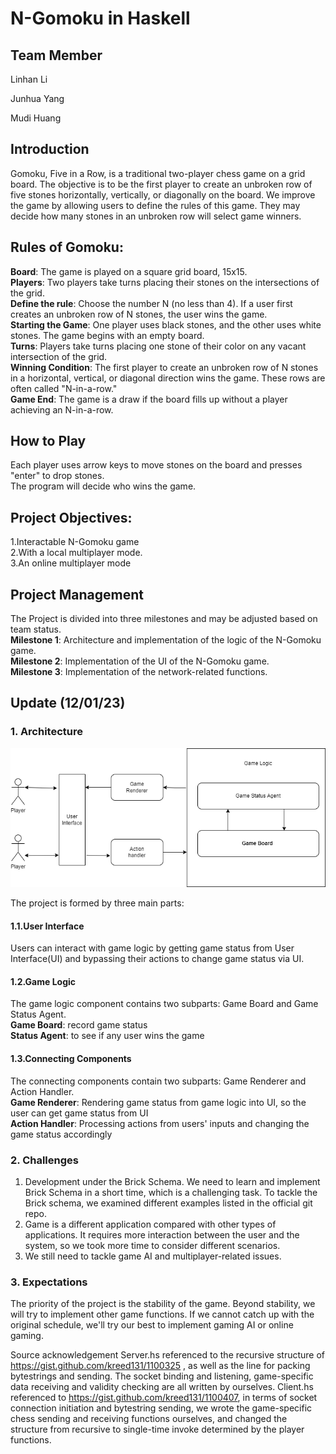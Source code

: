 # N-Gomoku in Haskell

## Team Member
Linhan Li

Junhua Yang

Mudi Huang
## Introduction
Gomoku, Five in a Row, is a traditional two-player chess game on a grid board. The objective is to be the first player to create an unbroken row of five stones horizontally, vertically, or diagonally on the board. We improve the game by allowing users to define the rules of this game. They may decide how many stones in an unbroken row will select game winners. 

## Rules of Gomoku:
**Board**: The game is played on a square grid board, 15x15.<br>
**Players**: Two players take turns placing their stones on the intersections of the grid.<br>
**Define the rule**: Choose the number N (no less than 4). If a user first creates an unbroken row of N stones, the user wins the game.<br>
**Starting the Game**: One player uses black stones, and the other uses white stones. The game begins with an empty board.<br>
**Turns**: Players take turns placing one stone of their color on any vacant intersection of the grid.<br>
**Winning Condition**: The first player to create an unbroken row of N stones in a horizontal, vertical, or diagonal direction wins the game. These rows are often called "N-in-a-row."<br>
**Game End**: The game is a draw if the board fills up without a player achieving an N-in-a-row.<br>

## How to Play
Each player uses arrow keys to move stones on the board and presses "enter" to drop stones.<br>
The program will decide who wins the game.<br>

## Project Objectives:
1.Interactable N-Gomoku game<br>
2.With a local multiplayer mode.<br>
3.An online multiplayer mode<br>

## Project Management
The Project is divided into three milestones and may be adjusted based on team status.<br>
	**Milestone 1**:  Architecture and implementation of the logic of the N-Gomoku game.<br>
	**Milestone 2**:  Implementation of the UI of the N-Gomoku game.<br>
	**Milestone 3**:  Implementation of the network-related functions.<br>

## Update (12/01/23)
### 1. Architecture
![ga2](./docs/game_architecture_solid.png)

The project is formed by three main parts:<br>
#### 1.1.User Interface
Users can interact with game logic by getting game status from User Interface(UI) and bypassing their actions to change game status via UI.<br>
#### 1.2.Game Logic
The game logic component contains two subparts: Game Board and Game Status Agent. <br>
**Game Board**: record game status <br>
**Status Agent**: to see if any user wins the game <br>
#### 1.3.Connecting Components
The connecting components contain two subparts: Game Renderer and Action Handler. <br>
**Game Renderer**: Rendering game status from game logic into UI, so the user can get game status from UI <br>
**Action Handler**: Processing actions from users' inputs and changing the game status accordingly <br>

### 2. Challenges
1. Development under the Brick Schema. We need to learn and implement Brick Schema in a short time, which is a challenging task. To tackle the Brick schema, we examined different examples listed in the official git repo.<br>
2. Game is a different application compared with other types of applications. It requires more interaction between the user and the system, so we took more time to consider different scenarios. <br>
3. We still need to tackle game AI and multiplayer-related issues.<br>

### 3. Expectations
The priority of the project is the stability of the game. Beyond stability, we will try to implement other game functions. If we cannot catch up with the original schedule, we'll try our best to implement gaming AI or online gaming.

Source acknowledgement 
Server.hs referenced to the recursive structure of https://gist.github.com/kreed131/1100325 , as well as the line for packing bytestrings and sending. The socket binding and listening, game-specific data receiving and validity checking are all written by ourselves.
Client.hs referenced to https://gist.github.com/kreed131/1100407, in terms of socket connection initiation and bytestring sending, we wrote the game-specific chess sending and receiving functions ourselves, and changed the structure from recursive to single-time invoke determined by the player functions.
   
